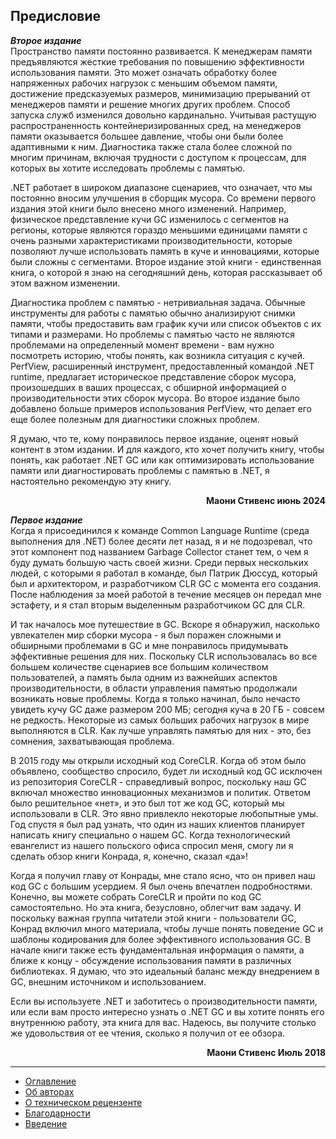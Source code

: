 ## Предисловие

***Второе издание***  
Пространство памяти постоянно развивается. К менеджерам памяти предъявляются жесткие требования по повышению эффективности использования памяти. Это может означать обработку более напряженных рабочих нагрузок с меньшим объемом памяти, достижение предсказуемых размеров, минимизацию прерываний от менеджеров памяти и решение многих других проблем. Способ запуска служб изменился довольно кардинально. Учитывая растущую распространенность контейнеризированных сред, на менеджеров памяти оказывается большее давление, чтобы они были более адаптивными к ним. Диагностика также стала более сложной по многим причинам, включая трудности с доступом к процессам, для которых вы хотите исследовать проблемы с памятью.

.NET работает в широком диапазоне сценариев, что означает, что мы постоянно вносим улучшения в сборщик мусора. Со времени первого издания этой книги было внесено много изменений. Например, физическое представление кучи GC изменилось с сегментов на регионы, которые являются гораздо меньшими единицами памяти с очень разными характеристиками производительности, которые позволяют лучше использовать память в куче и инновациями, которые были сложны с сегментами. Второе издание этой книги - единственная книга, о которой я знаю на сегодняшний день, которая рассказывает об этом важном изменении.

Диагностика проблем с памятью - нетривиальная задача. Обычные инструменты для работы с памятью обычно анализируют снимки памяти, чтобы предоставить вам график кучи или список объектов с их типами и размерами. Но проблемы с памятью часто не являются проблемами на определенный момент времени - вам нужно посмотреть историю, чтобы понять, как возникла ситуация с кучей. PerfView, расширенный инструмент, предоставленный командой .NET runtime, предлагает историческое представление сборок мусора, произошедших в ваших процессах, с обширной информацией о производительности этих сборок мусора. Во второе издание было добавлено больше примеров использования PerfView, что делает его еще более полезным для диагностики сложных проблем.

Я думаю, что те, кому понравилось первое издание, оценят новый контент в этом издании. И для каждого, кто хочет получить книгу, чтобы понять, как работает .NET GC или как оптимизировать использование памяти или диагностировать проблемы с памятью в .NET, я настоятельно рекомендую эту книгу.
<p align="right"><b>Маони Стивенс июнь 2024</b></p>

***Первое издание***  
Когда я присоединился к команде Common Language Runtime (среда выполнения для .NET) более десяти лет назад, я и не подозревал, что этот компонент под названием Garbage Collector станет тем, о чем я буду думать большую часть своей жизни. Среди первых нескольких людей, с которыми я работал в команде, был Патрик Дюссуд, который был и архитектором, и разработчиком CLR GC с момента его создания. После наблюдения за моей работой в течение месяцев он передал мне эстафету, и я стал вторым выделенным разработчиком GC для CLR.

И так началось мое путешествие в GC. Вскоре я обнаружил, насколько увлекателен мир сборки мусора - я был поражен сложными и обширными проблемами в GC и мне понравилось придумывать эффективные решения для них. Поскольку CLR использовалась во все большем количестве сценариев все большим количеством пользователей, а память была одним из важнейших аспектов производительности, в области управления памятью продолжали возникать новые проблемы. Когда я только начинал, было нечасто увидеть кучу GC даже размером 200 МБ; сегодня куча в 20 ГБ - совсем не редкость. Некоторые из самых больших рабочих нагрузок в мире выполняются в CLR. Как лучше управлять памятью для них - это, без сомнения, захватывающая проблема.

В 2015 году мы открыли исходный код CoreCLR. Когда об этом было объявлено, сообщество спросило, будет ли исходный код GC исключен из репозитория CoreCLR - справедливый вопрос, поскольку наш GC включал множество инновационных механизмов и политик. Ответом было решительное «нет», и это был тот же код GC, который мы использовали в CLR. Это явно привлекло некоторые любопытные умы. Год спустя я был рад узнать, что один из наших клиентов планирует написать книгу специально о нашем GC. Когда технологический евангелист из нашего польского офиса спросил меня, смогу ли я сделать обзор книги Конрада, я, конечно, сказал «да»!

Когда я получил главу от Конрады, мне стало ясно, что он привел наш код GC с большим усердием. Я был очень впечатлен подробностями. Конечно, вы можете собрать CoreCLR и пройти по код GC самостоятельно. Но эта книга, безусловно, облегчит вам задачу. И поскольку важная группа читатели этой книги - пользователи GC, Конрад включил много материала, чтобы лучше понять поведение GC и шаблоны кодирования для более эффективного использования GC. В начале книги также есть фундаментальная информация о памяти, а ближе к концу - обсуждение использования памяти в различных библиотеках. Я думаю, что это идеальный баланс между внедрением в GC, внешним источником и использованием.

Если вы используете .NET и заботитесь о производительности памяти, или если вам просто интересно узнать о .NET GC и вы хотите понять его внутреннюю работу, эта книга для вас. Надеюсь, вы получите столько же удовольствия от ее чтения, сколько я получил от ее обзора.
<p align="right"><b>Маони Стивенс Июль 2018</b></p>

---
- [Оглавление](https://brown-aleks.github.io/prodotnetmemory.github.io/src)  
- [Об авторах](../about/about-the-authors.md)  
- [О техническом рецензенте](../about/about-the-technical-reviewer.md)  
- [Благодарности](../about/acknowledgments.md)  
- [Введение](../about/introduction.md)  

